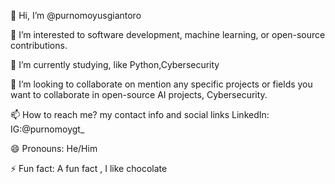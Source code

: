👋 Hi, I’m @purnomoyusgiantoro

👀 I’m interested to software development, machine learning, or open-source contributions. 

🌱 I’m currently studying, like Python,Cybersecurity

💞️ I’m looking to collaborate on mention any specific projects or fields you want to collaborate in open-source AI projects, Cybersecurity. 

📫 How to reach me? my contact info and social links LinkedIn: IG:@purnomoygt_

😄 Pronouns: He/Him

⚡ Fun fact: A fun fact , I like chocolate

